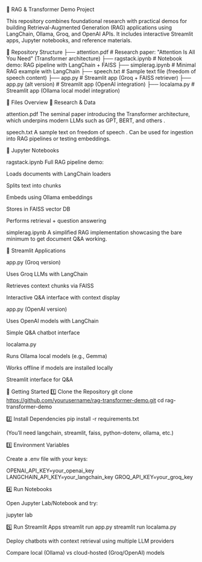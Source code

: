 🧠 RAG & Transformer Demo Project

This repository combines foundational research with practical demos for building Retrieval-Augmented Generation (RAG) applications using LangChain, Ollama, Groq, and OpenAI APIs. It includes interactive Streamlit apps, Jupyter notebooks, and reference materials.

📂 Repository Structure
├── attention.pdf          # Research paper: "Attention Is All You Need" (Transformer architecture)
├── ragstack.ipynb         # Notebook demo: RAG pipeline with LangChain + FAISS
├── simplerag.ipynb        # Minimal RAG example with LangChain
├── speech.txt             # Sample text file (freedom of speech content)
├── app.py                 # Streamlit app (Groq + FAISS retriever)
├── app.py (alt version)   # Streamlit app (OpenAI integration)
├── localama.py            # Streamlit app (Ollama local model integration)

📘 Files Overview
🔹 Research & Data

attention.pdf
The seminal paper introducing the Transformer architecture, which underpins modern LLMs such as GPT, BERT, and others
.

speech.txt
A sample text on freedom of speech
. Can be used for ingestion into RAG pipelines or testing embeddings.

🔹 Jupyter Notebooks

ragstack.ipynb
Full RAG pipeline demo:

Loads documents with LangChain loaders

Splits text into chunks

Embeds using Ollama embeddings

Stores in FAISS vector DB

Performs retrieval + question answering

simplerag.ipynb
A simplified RAG implementation showcasing the bare minimum to get document Q&A working.

🔹 Streamlit Applications

app.py (Groq version)

Uses Groq LLMs with LangChain

Retrieves context chunks via FAISS

Interactive Q&A interface with context display

app.py (OpenAI version)

Uses OpenAI models with LangChain

Simple Q&A chatbot interface

localama.py

Runs Ollama local models (e.g., Gemma)

Works offline if models are installed locally

Streamlit interface for Q&A

🚀 Getting Started
1️⃣ Clone the Repository
git clone https://github.com/yourusername/rag-transformer-demo.git
cd rag-transformer-demo

2️⃣ Install Dependencies
pip install -r requirements.txt


(You’ll need langchain, streamlit, faiss, python-dotenv, ollama, etc.)

3️⃣ Environment Variables

Create a .env file with your keys:

OPENAI_API_KEY=your_openai_key
LANGCHAIN_API_KEY=your_langchain_key
GROQ_API_KEY=your_groq_key

4️⃣ Run Notebooks

Open Jupyter Lab/Notebook and try:

jupyter lab

5️⃣ Run Streamlit Apps
streamlit run app.py
streamlit run localama.py


Deploy chatbots with context retrieval using multiple LLM providers

Compare local (Ollama) vs cloud-hosted (Groq/OpenAI) models
